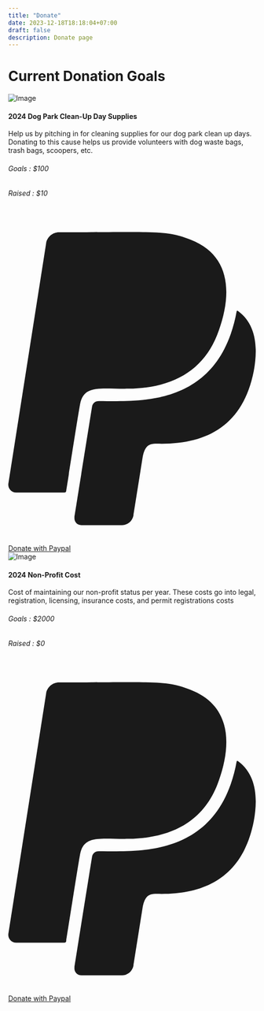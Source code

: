 ```yaml
---
title: "Donate"
date: 2023-12-18T18:18:04+07:00
draft: false
description: Donate page
---
```

# Current Donation Goals

<div class="grid grid-cols-1 md:grid-cols-2 lg:grid-cols-3 gap-6 mb-8">
    <div class="px-6 py-6 w-full border-2 border-gray-200 rounded-3xl">
        <!-- FIRST DONATION GOAL -->
        <img src="/donation_goal_images/clean_up_supplies.png" alt="Image" class="mb-6 hover:opacity-75 transition ease-in-out duration-500">
        <h4 class="font-semibold text-gray-900 text-lg md:text-2xl mb-6">2024 Dog Park Clean-Up Day Supplies</h4>
        <p class="font-light text-gray-400 text-sm md:text-md lg:text-lg mb-10">Help us by pitching in for cleaning supplies for our dog park clean up days. Donating to this cause helps us provide volunteers with dog waste bags, trash bags, scoopers, etc.</p>
        <div class="flex items-center justify-between mb-8">
        <h6 class="font-light text-gray-400 text-sm md:text-lg">Goals : <span class="font-semibold text-gray-900 text-md md:text-lg">$100</span></h6>
        <h6 class="font-light text-gray-400 text-sm md:text-lg">Raised : <span class="font-semibold text-gray-900 text-md md:text-lg">$10</span></h6>
        </div>
        <div class="hidden md:block lg:flex items-center justify-between mb-8">
            <div class="w-full bg-gray-200 rounded-full h-2.5 dark:bg-gray-700">
            <div class="bg-blue-600 h-2.5 rounded-full" style="width: 10%"></div>
        </div>
        <!-- <p class="font-light text-gray-900 text-md"> 66%</p> -->
        </div>
        <a href="http://paypal.me/digPV" class="text-gray-900 bg-[#F7BE38] hover:bg-[#F7BE38]/90 focus:ring-4 focus:outline-none focus:ring-[#F7BE38]/50 font-medium rounded-lg text-sm px-5 py-2.5 text-center inline-flex items-center dark:focus:ring-[#F7BE38]/50 me-2 mb-2">
        <svg class="w-4 h-4 me-2 -ms-1" aria-hidden="true" focusable="false" data-prefix="fab" data-icon="paypal" role="img" xmlns="http://www.w3.org/2000/svg" viewBox="0 0 384 512"><path fill="currentColor" d="M111.4 295.9c-3.5 19.2-17.4 108.7-21.5 134-.3 1.8-1 2.5-3 2.5H12.3c-7.6 0-13.1-6.6-12.1-13.9L58.8 46.6c1.5-9.6 10.1-16.9 20-16.9 152.3 0 165.1-3.7 204 11.4 60.1 23.3 65.6 79.5 44 140.3-21.5 62.6-72.5 89.5-140.1 90.3-43.4 .7-69.5-7-75.3 24.2zM357.1 152c-1.8-1.3-2.5-1.8-3 1.3-2 11.4-5.1 22.5-8.8 33.6-39.9 113.8-150.5 103.9-204.5 103.9-6.1 0-10.1 3.3-10.9 9.4-22.6 140.4-27.1 169.7-27.1 169.7-1 7.1 3.5 12.9 10.6 12.9h63.5c8.6 0 15.7-6.3 17.4-14.9 .7-5.4-1.1 6.1 14.4-91.3 4.6-22 14.3-19.7 29.3-19.7 71 0 126.4-28.8 142.9-112.3 6.5-34.8 4.6-71.4-23.8-92.6z"></path></svg>Donate with Paypal
        </a> 
    </div>
    <!-- SECOND DONATION GOAL -->
    <div class="px-6 py-6 w-full border-2 border-gray-200 rounded-3xl">
        <img src="/donation_goal_images/Non_Profit_Operating_Costs.png" alt="Image" class="mb-6 hover:opacity-75 transition ease-in-out duration-500">
        <h4 class="font-semibold text-gray-900 text-lg md:text-2xl mb-6">2024 Non-Profit Cost</h4>
        <p class="font-light text-gray-400 text-sm md:text-md lg:text-lg mb-10">Cost of maintaining our non-profit status per year. These costs go into legal, registration, licensing, insurance costs, and permit registrations costs</p>
        <div class="flex items-center justify-between mb-8">
        <h6 class="font-light text-gray-400 text-sm md:text-lg">Goals : <span class="font-semibold text-gray-900 text-md md:text-lg">$2000</span></h6>
        <h6 class="font-light text-gray-400 text-sm md:text-lg">Raised : <span class="font-semibold text-gray-900 text-md md:text-lg">$0</span></h6>
        </div>
        <div class="hidden md:block lg:flex items-center justify-between mb-8">
            <div class="w-full bg-gray-200 rounded-full h-2.5 dark:bg-gray-700">
            <div class="bg-blue-600 h-2.5 rounded-full" style="width: 3%"></div>
        </div>
        <!-- <p class="font-light text-gray-900 text-md"> 66%</p> -->
        </div>
        <a href="http://paypal.me/digPV" class="text-gray-900 bg-[#F7BE38] hover:bg-[#F7BE38]/90 focus:ring-4 focus:outline-none focus:ring-[#F7BE38]/50 font-medium rounded-lg text-sm px-5 py-2.5 text-center inline-flex items-center dark:focus:ring-[#F7BE38]/50 me-2 mb-2">
        <svg class="w-4 h-4 me-2 -ms-1" aria-hidden="true" focusable="false" data-prefix="fab" data-icon="paypal" role="img" xmlns="http://www.w3.org/2000/svg" viewBox="0 0 384 512"><path fill="currentColor" d="M111.4 295.9c-3.5 19.2-17.4 108.7-21.5 134-.3 1.8-1 2.5-3 2.5H12.3c-7.6 0-13.1-6.6-12.1-13.9L58.8 46.6c1.5-9.6 10.1-16.9 20-16.9 152.3 0 165.1-3.7 204 11.4 60.1 23.3 65.6 79.5 44 140.3-21.5 62.6-72.5 89.5-140.1 90.3-43.4 .7-69.5-7-75.3 24.2zM357.1 152c-1.8-1.3-2.5-1.8-3 1.3-2 11.4-5.1 22.5-8.8 33.6-39.9 113.8-150.5 103.9-204.5 103.9-6.1 0-10.1 3.3-10.9 9.4-22.6 140.4-27.1 169.7-27.1 169.7-1 7.1 3.5 12.9 10.6 12.9h63.5c8.6 0 15.7-6.3 17.4-14.9 .7-5.4-1.1 6.1 14.4-91.3 4.6-22 14.3-19.7 29.3-19.7 71 0 126.4-28.8 142.9-112.3 6.5-34.8 4.6-71.4-23.8-92.6z"></path></svg>Donate with Paypal
        </a> 
    </div>
</div>